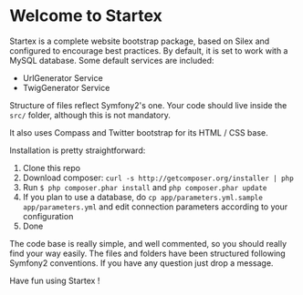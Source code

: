 # Welcome to Startex

Startex is a complete website bootstrap package, based on Silex and configured to encourage best practices.
By default, it is set to work with a MySQL database. Some default services are included:

- UrlGenerator Service
- TwigGenerator Service

Structure of files reflect Symfony2's one. Your code should live inside the `src/` folder, although this is not mandatory.

It also uses Compass and Twitter bootstrap for its HTML / CSS base.

Installation is pretty straightforward:

1. Clone this repo
2. Download composer: `curl -s http://getcomposer.org/installer | php`
3. Run `$ php composer.phar install` and `php composer.phar update`
4. If you plan to use a database, do `cp app/parameters.yml.sample app/parameters.yml` and edit connection parameters according to your configuration
5. Done

The code base is really simple, and well commented, so you should really find your way easily. The files and folders have been structured following Symfony2 conventions. If you have any question just drop a message.

Have fun using Startex !

